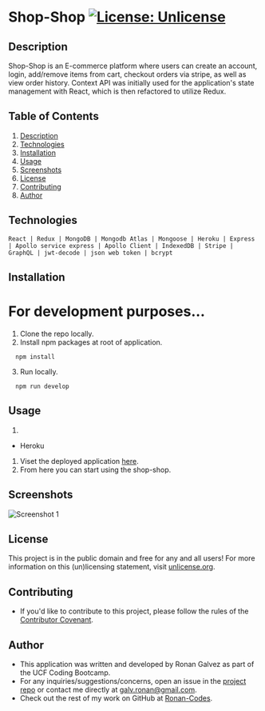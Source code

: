 # Shop-Shop [![License: Unlicense](https://img.shields.io/badge/license-Unlicense-blue.svg)](http://unlicense.org/)

## Description
Shop-Shop is an E-commerce platform where users can create an account, login, add/remove items from cart, checkout orders via stripe, as well as view order history. Context API was initially used for the application's state management with React, which is then refactored to utilize Redux.

## Table of Contents
1. [Description](#description)
2. [Technologies](#Technologies)
3. [Installation](#installation)
4. [Usage](#usage)
5. [Screenshots](#Screenshots)
6. [License](#License)
7. [Contributing](#Contributing)
8. [Author](#Author)

## Technologies
```
React | Redux | MongoDB | Mongodb Atlas | Mongoose | Heroku | Express | Apollo service express | Apollo Client | IndexedDB | Stripe | GraphQL | jwt-decode | json web token | bcrypt
```

## Installation
# For development purposes... 
1. Clone the repo locally.
2. Install npm packages at root of application.
```
  npm install
```
3. Run locally.
```
  npm run develop
```

## Usage
1. 



* Heroku
1. Viset the deployed application [here]().
2. From here you can start using the shop-shop.

## Screenshots 
![Screenshot 1](./public/images/)

## License
This project is in the public domain and free for any and all users! For more information on this (un)licensing statement, visit [unlicense.org](https://unlicense.org/).

## Contributing
* If you'd like to contribute to this project, please follow the rules of the [Contributor Covenant](https://www.contributor-covenant.org/).

## Author
* This application was written and developed by Ronan Galvez as part of the UCF Coding Bootcamp.
* For any inquiries/suggestions/concerns, open an issue in the [project repo]() or contact me directly at [galv.ronan@gmail.com](galv.ronan@gmail.com).
* Check out the rest of my work on GitHub at [Ronan-Codes](https://github.com/Ronan-Codes).